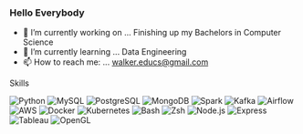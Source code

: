 ### Hello Everybody

- 🔭 I’m currently working on ... Finishing up my Bachelors in Computer Science
- 🌱 I’m currently learning ... Data Engineering
- 📫 How to reach me: ... walker.educs@gmail.com

Skills 

![Python](https://img.shields.io/badge/-Python-purple?style=flat-square&logo=python&logoColor=yellow)
![MySQL](https://img.shields.io/badge/-MySQL-yellow?style=flat-square&logo=mysql&logoColor=white)
![PostgreSQL](https://img.shields.io/badge/-PostgreSQL-white?style=flat-square&logo=postgresql&logoColor=purple)
![MongoDB](https://img.shields.io/badge/-MongoDB-purple?style=flat-square&logo=mongodb&logoColor=yellow)
![Spark](https://img.shields.io/badge/-Apache%20Spark-yellow?style=flat-square&logo=Apache%20Spark)
![Kafka](https://img.shields.io/badge/-Kafka-purple?style=flat-square&logo=apache-kafka&logoColor=white)
![Airflow](https://img.shields.io/badge/-Airflow-white?style=flat-square&logo=apache-airflow&logoColor=purple)
![AWS](https://img.shields.io/badge/-AWS-purple?style=flat-square&logo=amazon-aws&logoColor=yellow)
![Docker](https://img.shields.io/badge/-Docker-yellow?style=flat-square&logo=docker&logoColor=white)
![Kubernetes](https://img.shields.io/badge/-Kubernetes-white?style=flat-square&logo=kubernetes&logoColor=purple)
![Bash](https://img.shields.io/badge/-Bash-purple?style=flat-square&logo=gnu-bash&logoColor=yellow)
![Zsh](https://img.shields.io/badge/-Zsh-yellow?style=flat-square&logo=zsh&logoColor=white)
![Node.js](https://img.shields.io/badge/-Node.js-white?style=flat-square&logo=node.js&logoColor=purple)
![Express](https://img.shields.io/badge/-Express-purple?style=flat-square&logo=express&logoColor=yellow)
![Tableau](https://img.shields.io/badge/-Tableau-yellow?style=flat-square&logo=tableau&logoColor=white)
![OpenGL](https://img.shields.io/badge/-OpenGL-white?style=flat-square&logo=opengl&logoColor=purple)








<!--
**WCM-CS/WCM-CS** is a ✨ _special_ ✨ repository because its `README.md` (this file) appears on your GitHub profile.

Here are some ideas to get you started:

- 🔭 I’m currently working on ...
- 🌱 I’m currently learning ...
- 👯 I’m looking to collaborate on ...
- 🤔 I’m looking for help with ...
- 💬 Ask me about ...
- 📫 How to reach me: ...
- 😄 Pronouns: ...
- ⚡ Fun fact: ...
-->
